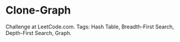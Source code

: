 # Clone-Graph
Challenge at LeetCode.com. Tags: Hash Table, Breadth-First Search, Depth-First Search, Graph.
